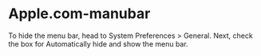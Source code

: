 # Apple.com-manubar
To hide the menu bar, head to System Preferences > General.  Next, check the box for Automatically hide and show the menu bar.

